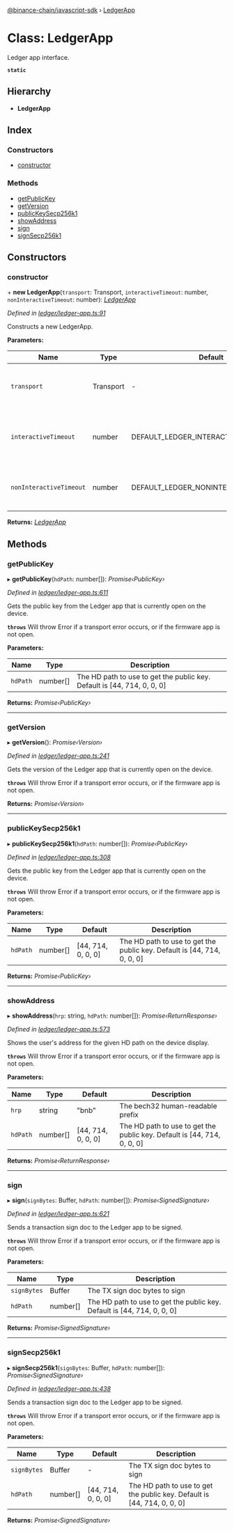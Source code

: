 [@binance-chain/javascript-sdk](../README.md) › [LedgerApp](ledgerapp.md)

# Class: LedgerApp

Ledger app interface.

**`static`** 

## Hierarchy

* **LedgerApp**

## Index

### Constructors

* [constructor](ledgerapp.md#constructor)

### Methods

* [getPublicKey](ledgerapp.md#getpublickey)
* [getVersion](ledgerapp.md#getversion)
* [publicKeySecp256k1](ledgerapp.md#publickeysecp256k1)
* [showAddress](ledgerapp.md#showaddress)
* [sign](ledgerapp.md#sign)
* [signSecp256k1](ledgerapp.md#signsecp256k1)

## Constructors

###  constructor

\+ **new LedgerApp**(`transport`: Transport, `interactiveTimeout`: number, `nonInteractiveTimeout`: number): *[LedgerApp](ledgerapp.md)*

*Defined in [ledger/ledger-app.ts:91](https://github.com/binance-chain/javascript-sdk/blob/70b36e2/src/ledger/ledger-app.ts#L91)*

Constructs a new LedgerApp.

**Parameters:**

Name | Type | Default | Description |
------ | ------ | ------ | ------ |
`transport` | Transport | - | Ledger Transport, a subclass of ledgerjs Transport. |
`interactiveTimeout` | number | DEFAULT_LEDGER_INTERACTIVE_TIMEOUT | The interactive (user input) timeout in ms. Default 45s. |
`nonInteractiveTimeout` | number | DEFAULT_LEDGER_NONINTERACTIVE_TIMEOUT | The non-interactive timeout in ms. Default 3s.  |

**Returns:** *[LedgerApp](ledgerapp.md)*

## Methods

###  getPublicKey

▸ **getPublicKey**(`hdPath`: number[]): *Promise‹PublicKey›*

*Defined in [ledger/ledger-app.ts:611](https://github.com/binance-chain/javascript-sdk/blob/70b36e2/src/ledger/ledger-app.ts#L611)*

Gets the public key from the Ledger app that is currently open on the device.

**`throws`** Will throw Error if a transport error occurs, or if the firmware app is not open.

**Parameters:**

Name | Type | Description |
------ | ------ | ------ |
`hdPath` | number[] | The HD path to use to get the public key. Default is [44, 714, 0, 0, 0] |

**Returns:** *Promise‹PublicKey›*

___

###  getVersion

▸ **getVersion**(): *Promise‹Version›*

*Defined in [ledger/ledger-app.ts:241](https://github.com/binance-chain/javascript-sdk/blob/70b36e2/src/ledger/ledger-app.ts#L241)*

Gets the version of the Ledger app that is currently open on the device.

**`throws`** Will throw Error if a transport error occurs, or if the firmware app is not open.

**Returns:** *Promise‹Version›*

___

###  publicKeySecp256k1

▸ **publicKeySecp256k1**(`hdPath`: number[]): *Promise‹PublicKey›*

*Defined in [ledger/ledger-app.ts:308](https://github.com/binance-chain/javascript-sdk/blob/70b36e2/src/ledger/ledger-app.ts#L308)*

Gets the public key from the Ledger app that is currently open on the device.

**`throws`** Will throw Error if a transport error occurs, or if the firmware app is not open.

**Parameters:**

Name | Type | Default | Description |
------ | ------ | ------ | ------ |
`hdPath` | number[] | [44, 714, 0, 0, 0] | The HD path to use to get the public key. Default is [44, 714, 0, 0, 0] |

**Returns:** *Promise‹PublicKey›*

___

###  showAddress

▸ **showAddress**(`hrp`: string, `hdPath`: number[]): *Promise‹ReturnResponse›*

*Defined in [ledger/ledger-app.ts:573](https://github.com/binance-chain/javascript-sdk/blob/70b36e2/src/ledger/ledger-app.ts#L573)*

Shows the user's address for the given HD path on the device display.

**`throws`** Will throw Error if a transport error occurs, or if the firmware app is not open.

**Parameters:**

Name | Type | Default | Description |
------ | ------ | ------ | ------ |
`hrp` | string | "bnb" | The bech32 human-readable prefix |
`hdPath` | number[] | [44, 714, 0, 0, 0] | The HD path to use to get the public key. Default is [44, 714, 0, 0, 0] |

**Returns:** *Promise‹ReturnResponse›*

___

###  sign

▸ **sign**(`signBytes`: Buffer, `hdPath`: number[]): *Promise‹SignedSignature›*

*Defined in [ledger/ledger-app.ts:621](https://github.com/binance-chain/javascript-sdk/blob/70b36e2/src/ledger/ledger-app.ts#L621)*

Sends a transaction sign doc to the Ledger app to be signed.

**`throws`** Will throw Error if a transport error occurs, or if the firmware app is not open.

**Parameters:**

Name | Type | Description |
------ | ------ | ------ |
`signBytes` | Buffer | The TX sign doc bytes to sign |
`hdPath` | number[] | The HD path to use to get the public key. Default is [44, 714, 0, 0, 0] |

**Returns:** *Promise‹SignedSignature›*

___

###  signSecp256k1

▸ **signSecp256k1**(`signBytes`: Buffer, `hdPath`: number[]): *Promise‹SignedSignature›*

*Defined in [ledger/ledger-app.ts:438](https://github.com/binance-chain/javascript-sdk/blob/70b36e2/src/ledger/ledger-app.ts#L438)*

Sends a transaction sign doc to the Ledger app to be signed.

**`throws`** Will throw Error if a transport error occurs, or if the firmware app is not open.

**Parameters:**

Name | Type | Default | Description |
------ | ------ | ------ | ------ |
`signBytes` | Buffer | - | The TX sign doc bytes to sign |
`hdPath` | number[] | [44, 714, 0, 0, 0] | The HD path to use to get the public key. Default is [44, 714, 0, 0, 0] |

**Returns:** *Promise‹SignedSignature›*
